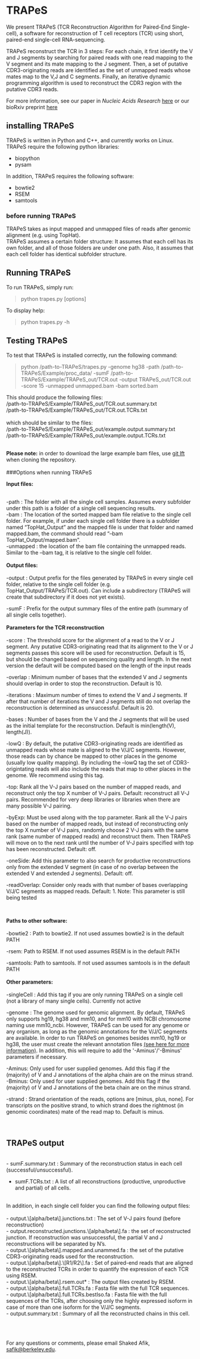 # TRAPeS

We present TRAPeS (TCR Reconstruction Algorithm for Paired-End Single-cell), a software for reconstruction of T cell receptors (TCR) using short, paired-end single-cell RNA-sequencing. <br />  

TRAPeS reconstruct the TCR in 3 steps: For each chain, it first identify the V and J segments by searching for paired reads with one read mapping to the V segment and its mate mapping to the J segment. Then, a set of putative CDR3-originating reads are identified as the set of unmapped reads whose mates map to the V,J and C segments. Finally, an iterative dynamic programming algorithm is used to reconstruct the CDR3 region with the putative CDR3 reads. <br />  

For more information, see our paper in *Nucleic Acids Research* [here](https://academic.oup.com/nar/article-lookup/doi/10.1093/nar/gkx615) or our bioRxiv preprint [here](http://biorxiv.org/content/early/2016/08/31/072744)

## installing TRAPeS <br />  

TRAPeS is written in Python and C++, and currently works on Linux. TRAPeS require the following python libraries: <br />  

-	biopython  <br />
-	pysam  <br />

In addition, TRAPeS requires the following software:  <br />

-	bowtie2  <br />
-	RSEM  <br />
- samtools <br />

### before running TRAPeS  <br />
TRAPeS takes as input mapped and unmapped files of reads after genomic alignment (e.g. using TopHat).<br />
TRAPeS assumes a certain folder structure: It assumes that each cell has its own folder, and all of those folders are under one path. Also, it assumes that each cell folder has identical subfolder structure.<br />

 
## Running TRAPeS <br />

To run TRAPeS, simply run:<br />
 
>python  trapes.py \[options\] <br />

To display help: <br />

>python  trapes.py -h <br />

## Testing TRAPeS
To test that TRAPeS is installed correctly, run the following command:

>python /path-to-TRAPeS/trapes.py -genome hg38 -path /path-to-TRAPeS/Example/proc_data/ -sumF /path-to-TRAPeS/Example/TRAPeS_out/TCR.out -output TRAPeS_out/TCR.out -score 15 -unmapped unmapped.bam -bam sorted.bam
 
 This should produce the following files: <br />
 /path-to-TRAPeS/Example/TRAPeS_out/TCR.out.summary.txt <br />
 /path-to-TRAPeS/Example/TRAPeS_out/TCR.out.TCRs.txt <br />
 <br />
 which should be similar to the files: <br />
 /path-to-TRAPeS/Example/TRAPeS_out/example.output.summary.txt <br />
 /path-to-TRAPeS/Example/TRAPeS_out/example.output.TCRs.txt <br />
 <br />
 
 **Please note:** in order to download the large example bam files, use [git lft](https://www.atlassian.com/git/tutorials/git-lfs) when cloning the repository.  
 <br />
###Options when running TRAPeS <br />

**Input files:** <br />
<br />

-path : The folder with all the single cell samples. Assumes every subfolder under this path is a folder of a single cell sequencing results. <br />
-bam : The location of the sorted mapped bam file relative to the single cell folder. For example, if under each single cell folder there is a subfolder named “TopHat\_Output” and the mapped file is under that folder and named mapped.bam, the command should read “–bam TopHat\_Output/mapped.bam”. <br />
-unmapped : the location of the bam file containing the unmapped reads. Similar to the –bam tag, it is relative to the single cell folder. <br />
<br />
**Output files:** <br />
<br />
-output : Output prefix for the files generated by TRAPeS in every single cell folder, relative to the single cell folder (e.g. TopHat_Output/TRAPeS/TCR.out). Can include a subdirectory (TRAPeS will create that subdirectory if it does not yet exists). <br />

-sumF : Prefix for the output summary files of the entire path (summary of all single cells together). <br />
<br />
**Parameters for the TCR reconstruction** <br />
<br />
-score : The threshold score for the alignment of a read to the V or J segment. Any putative CDR3-originating read that its alignment to the V or J segments passes this score will be used for reconstruction. Default is 15, but should be changed based on sequencing quality and length. In the next version the default will be computed based on the length of the input reads <br />

-overlap : Minimum number of bases that the extended V and J segments should overlap in order to stop the reconstruction. Default is 10. <br />

-iterations : Maximum number of times to extend the V and J segments. If after that number of iterations the V and J segments still do not overlap the reconstruction is determined as unsuccessful. Default is 20. <br />  

-bases : Number of bases from the V and the J segments that will be used as the initial template for the reconstruction. Default is min(length(V), length(J)). <br />

-lowQ	 : By default, the putative CDR3-originating reads are identified as unmapped reads whose mate is aligned to the V/J/C segments. However, those reads can by chance be mapped to other places in the genome (usually low quality mapping). By including the –lowQ tag the set of CDR3-origintating reads will also include the reads that map to other places in the genome. We recommend using this tag. <br />

-top: Rank all the V-J pairs based on the number of mapped reads, and reconstruct only the top X number of V-J pairs. Default: reconstruct all V-J pairs. Recommended for very deep libraries or libraries when there are many possible V-J pairing. <br />

-byExp: Must be used along with the top parameter. Rank all the V-J pairs based on the number of mapped reads, but instead of reconstructing only the top X number of V-J pairs, randomly choose 2 V-J pairs with the same rank (same number of mapped reads) and reconstruct them. Then TRAPeS will move on to the next rank until the number of V-J pairs specified with top has been reconstructed. Default: off. <br />

-oneSide: Add this parameter to also search for productive reconstructions only from the extended V segment (in case of no overlap between the extended V and extended J segments). Default: off. <br />

-readOverlap: Consider only reads with that number of bases overlapping V/J/C segments as mapped reads. Default: 1. Note: This parameter is still being tested <br />

<br />

**Paths to other software:** <br />
<br />
-bowtie2 : Path to bowtie2. If not used assumes bowtie2 is in the default PATH <br />

-rsem: Path to RSEM. If not used assumes RSEM is in the default PATH <br />

-samtools: Path to samtools. If not used assumes samtools is in the default PATH <br />
<br />
**Other parameters:** <br />
<br />
-singleCell : Add this tag if you are only running TRAPeS on a single cell (not a library of many single cells). Currently not active <br />

-genome : The genome used for genomic alignment. By default, TRAPeS only supports hg19, hg38 and mm10, and for mm10 with NCBI chromosome naming use mm10_ncbi. However, TRAPeS can be used for any genome or any organism, as long as the genomic annotations for the V/J/C segments are available. In order to run TRAPeS on genomes besides mm10, hg19 or hg38, the user must create the relevant annotation files [(see here for more information)](https://github.com/YosefLab/TRAPeS/blob/master/Data/README.md). In addition, this will require to add the '-Aminus'/'-Bminus' parameters if necessary. <br />

-Aminus: Only used for user supplied genomes. Add this flag if the (majority) of V and J annotations of the alpha chain are on the minus strand. <br />
-Bminus: Only used for user supplied genomes. Add this flag if the (majority) of V and J annotations of the beta chain are on the minus strand. <br />

-strand : Strand orientation of the reads, options are [minus, plus, none]. For transcripts on the positive strand, to which strand does the rightmost (in genomic coordinates) mate of the read map to. Default is minus. <br />
<br /><br />

## TRAPeS output<br />
<br />
- sumF.summary.txt : Summary of the reconstruction status in each cell (successful/unsuccessful). <br />

- sumF.TCRs.txt : A list of all reconstructions (productive, unproductive and partial) of all cells. <br />
<br />
In addition, in each single cell folder you can find the following output files: <br />
<br />
-	output.\[alpha/beta\].junctions.txt : The set of V-J pairs found (before reconstruction) <br />
-	output.reconstructed.junctions.\[alpha/beta\].fa : the set of reconstructed junction. If reconstruction was unsuccessful, the partial V and J reconstructions will be separated by N’s. <br />
-	output.\[alpha/beta\].mapped.and.unammed.fa : the set of the putative CDR3-originating reads used for the reconstruction.  <br />
-	output.\[alpha/beta\].\[R1/R2\].fa : Set of paired-end reads that are aligned to the reconstructed TCRs in order to quantify the expression of each TCR using RSEM. <br />
-	output.\[alpha/beta\].rsem.out* : The output files created by RSEM. <br />
-	output.\[alpha/beta\].full.TCRs.fa : Fasta file with the full TCR sequences. <br />
-	output.\[alpha/beta\].full.TCRs.bestIso.fa : Fasta file with the full sequences of the TCRs, after choosing only the highly expressed isoform in case of more than one isoform for the V/J/C segments. <br />
-	output.summary.txt : Summary of all the reconstructed chains in this cell. <br />

<br /><br />

For any questions or comments, please email Shaked Afik, safik@berkeley.edu.
